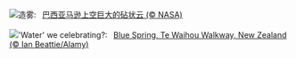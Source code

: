 ![](https://www.bing.com/th?id=OHR.AmazonClouds_ZH-CN0578911147_UHD.jpg&w=1000)造雾:&nbsp;&ensp;[巴西亚马逊上空巨大的砧状云 (© NASA)](https://www.bing.com/th?id=OHR.AmazonClouds_ZH-CN0578911147_UHD.jpg)
<br><br/>
![](https://www.bing.com/th?id=OHR.WaikatoWater_EN-US1360247236_UHD.jpg&w=1000)'Water' we celebrating?:&nbsp;&ensp;[Blue Spring, Te Waihou Walkway, New Zealand (© Ian Beattie/Alamy)](https://www.bing.com/th?id=OHR.WaikatoWater_EN-US1360247236_UHD.jpg)
<br><br/>
